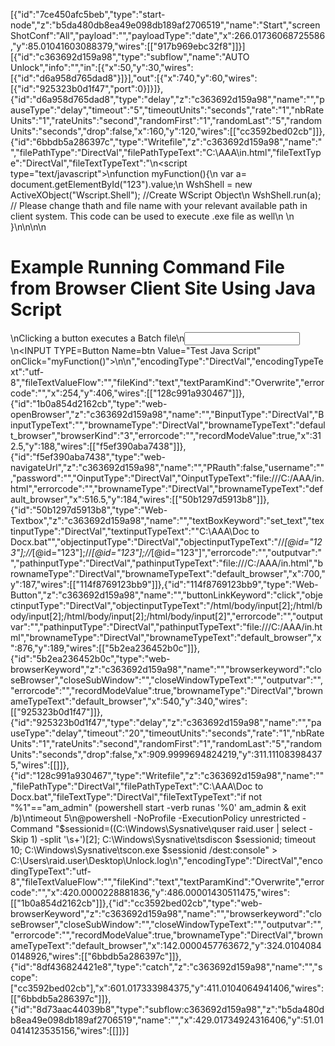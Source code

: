 [{"id":"7ce450afc5beb","type":"start-node","z":"b5da480db8ea49e098db189af2706519","name":"Start","screenShotConf":"All","payload":"","payloadType":"date","x":266.01736068725586,"y":85.01041603088379,"wires":[["917b969ebc32f8"]]}]
[{"id":"c363692d159a98","type":"subflow","name":"AUTO Unlock","info":"","in":[{"x":50,"y":30,"wires":[{"id":"d6a958d765dad8"}]}],"out":[{"x":740,"y":60,"wires":[{"id":"925323b0d1f47","port":0}]}]},{"id":"d6a958d765dad8","type":"delay","z":"c363692d159a98","name":"","pauseType":"delay","timeout":"5","timeoutUnits":"seconds","rate":"1","nbRateUnits":"1","rateUnits":"second","randomFirst":"1","randomLast":"5","randomUnits":"seconds","drop":false,"x":160,"y":120,"wires":[["cc3592bed02cb"]]},{"id":"6bbdb5a286397c","type":"Writefile","z":"c363692d159a98","name":"","filePathType":"DirectVal","filePathTypeText":"C:\\AAA\\in.html","fileTextType":"DirectVal","fileTextTypeText":"<HTML><HEAD>\n<script type=\"text/javascript\">\nfunction myFunction(){\n    var a= document.getElementById(\"123\").value;\n   WshShell = new ActiveXObject(\"Wscript.Shell\");   //Create WScript Object\n   WshShell.run(a); // Please change thath and file name with your relevant available path in client system. This code can be used to execute .exe file as well\n   \n   }\n</SCRIPT>\n</HEAD>\n<BODY>\n<H1>Example Running Command File from Browser Client Site Using Java Script</H1>\nClicking a button executes a Batch file\n<INPUT TYPE=Text Name=txt Id=123>\n<INPUT TYPE=Button Name=btn Value=\"Test Java Script\" onClick=\"myFunction()\">\n</BODY>\n</HTML>","encodingType":"DirectVal","encodingTypeText":"utf-8","fileTextValueFlow":"","fileKind":"text","textParamKind":"Overwrite","errorcode":"","x":254,"y":406,"wires":[["128c991a930467"]]},{"id":"1b0a854d2162cb","type":"web-openBrowser","z":"c363692d159a98","name":"","BinputType":"DirectVal","BinputTypeText":"","brownameType":"DirectVal","brownameTypeText":"default_browser","browserKind":"3","errorcode":"","recordModeValue":true,"x":312.5,"y":188,"wires":[["f5ef390aba7438"]]},{"id":"f5ef390aba7438","type":"web-navigateUrl","z":"c363692d159a98","name":"","PRauth":false,"username":"","password":"","OinputType":"DirectVal","OinputTypeText":"file:///C:/AAA/in.html","errorcode":"","brownameType":"DirectVal","brownameTypeText":"default_browser","x":516.5,"y":184,"wires":[["50b1297d5913b8"]]},{"id":"50b1297d5913b8","type":"Web-Textbox","z":"c363692d159a98","name":"","textBoxKeyword":"set_text","textinputType":"DirectVal","textinputTypeText":"\"C:\\AAA\\Doc to Docx.bat\"","objectinputType":"DirectVal","objectinputTypeText":"//*[@id=\"123\"];//*[@id=\"123\"];//*[@id=\"123\"];//*[@id=\"123\"]","errorcode":"","outputvar":"","pathinputType":"DirectVal","pathinputTypeText":"file:///C:/AAA/in.html","brownameType":"DirectVal","brownameTypeText":"default_browser","x":700,"y":187,"wires":[["114f8769123bb9"]]},{"id":"114f8769123bb9","type":"Web-Button","z":"c363692d159a98","name":"","buttonLinkKeyword":"click","objectinputType":"DirectVal","objectinputTypeText":"/html/body/input[2];/html/body/input[2];/html/body/input[2];/html/body/input[2]","errorcode":"","outputvar":"","pathinputType":"DirectVal","pathinputTypeText":"file:///C:/AAA/in.html","brownameType":"DirectVal","brownameTypeText":"default_browser","x":876,"y":189,"wires":[["5b2ea236452b0c"]]},{"id":"5b2ea236452b0c","type":"web-browserKeyword","z":"c363692d159a98","name":"","browserkeyword":"closeBrowser","closeSubWindow":"","closeWindowTypeText":"","outputvar":"","errorcode":"","recordModeValue":true,"brownameType":"DirectVal","brownameTypeText":"default_browser","x":540,"y":340,"wires":[["925323b0d1f47"]]},{"id":"925323b0d1f47","type":"delay","z":"c363692d159a98","name":"","pauseType":"delay","timeout":"20","timeoutUnits":"seconds","rate":"1","nbRateUnits":"1","rateUnits":"second","randomFirst":"1","randomLast":"5","randomUnits":"seconds","drop":false,"x":909.9999694824219,"y":311.111083984375,"wires":[[]]},{"id":"128c991a930467","type":"Writefile","z":"c363692d159a98","name":"","filePathType":"DirectVal","filePathTypeText":"C:\\AAA\\Doc to Docx.bat","fileTextType":"DirectVal","fileTextTypeText":"if not \"%1\"==\"am_admin\" (powershell start -verb runas '%0' am_admin & exit /b)\ntimeout 5\n@powershell -NoProfile -ExecutionPolicy unrestricted -Command \"$sessionid=((C:\\Windows\\Sysnative\\quser raid.user | select -Skip 1) -split '\\s+')[2]; C:\\Windows\\Sysnative\\tsdiscon $sessionid; timeout 10; C:\\Windows\\Sysnative\\tscon.exe $sessionid /dest:console\"  > C:\\Users\\raid.user\\Desktop\\Unlock.log\n","encodingType":"DirectVal","encodingTypeText":"utf-8","fileTextValueFlow":"","fileKind":"text","textParamKind":"Overwrite","errorcode":"","x":420.0000228881836,"y":486.00001430511475,"wires":[["1b0a854d2162cb"]]},{"id":"cc3592bed02cb","type":"web-browserKeyword","z":"c363692d159a98","name":"","browserkeyword":"closeBrowser","closeSubWindow":"","closeWindowTypeText":"","outputvar":"","errorcode":"","recordModeValue":true,"brownameType":"DirectVal","brownameTypeText":"default_browser","x":142.0000457763672,"y":324.01040840148926,"wires":[["6bbdb5a286397c"]]},{"id":"8df436824421e8","type":"catch","z":"c363692d159a98","name":"","scope":["cc3592bed02cb"],"x":601.017333984375,"y":411.0104064941406,"wires":[["6bbdb5a286397c"]]},{"id":"8d73aac44039b8","type":"subflow:c363692d159a98","z":"b5da480db8ea49e098db189af2706519","name":"","x":429.01734924316406,"y":51.010414123535156,"wires":[[]]}]
